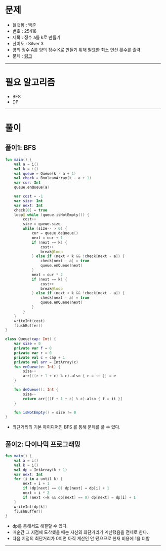 # 문제
- 플랫폼 : 백준
- 번호 : 25418
- 제목 : 정수 a를 k로 만들기
- 난이도 : Silver 3
- 양의 정수 A를 양의 정수 K로 만들기 위해 필요한 최소 연산 횟수를 출력
- 문제 : <a href="https://www.acmicpc.net/problem/25418" target="_blank">링크</a>

---

# 필요 알고리즘
- BFS
- DP

---

# 풀이
## 풀이1: BFS
```kotlin
fun main() {
    val a = i()
    val k = i()
    val queue = Queue(k - a + 1)
    val check = BooleanArray(k - a + 1)
    var cur: Int
    queue.enQueue(a)

    var cost = -1
    var size: Int
    var next: Int
    check[0] = true
    loop@ while (queue.isNotEmpty()) {
        cost++
        size = queue.size
        while (size-- > 0) {
            cur = queue.deQueue()
            next = cur + 1
            if (next == k) {
                cost++
                break@loop
            } else if (next < k && !check[next - a]) {
                check[next - a] = true
                queue.enQueue(next)
            }
            next = cur * 2
            if (next == k) {
                cost++
                break@loop
            } else if (next < k && !check[next - a]) {
                check[next - a] = true
                queue.enQueue(next)
            }
        }
    }
    writeInt(cost)
    flushBuffer()
}

class Queue(cap: Int) {
    var size = 0
    private var f = 0
    private var r = 0
    private val c = cap + 1
    private val arr = IntArray(c)
    fun enQueue(e: Int) {
        size++
        arr[((r + 1 + c) % c).also { r = it }] = e
    }

    fun deQueue(): Int {
        size--
        return arr[((f + 1 + c) % c).also { f = it }]
    }

    fun isNotEmpty() = size != 0
}
```
- 최단거리의 기본 아이디어인 BFS 를 통해 문제를 풀 수 있다.

## 풀이2: 다이나믹 프로그래밍
```kotlin
fun main() {
    val a = i()
    val k = i()
    val dp = IntArray(k + 1)
    var next: Int
    for (i in a until k) {
        next = i + 1
        if (dp[next] == 0) dp[next] = dp[i] + 1
        next = i * 2
        if (next <=k && dp[next] == 0) dp[next] = dp[i] + 1
    }
    writeInt(dp[k])
    flushBuffer()
}
```
- dp를 통해서도 해결할 수 있다.
- 매순간 그 지점에 도착했을 때는 자신의 최단거리가 계산됐음을 전제로 한다.
- 다음 지점의 최단거리가 0이면 아직 계산인 안 됐으므로 현재 비용에 1을 더함

---
